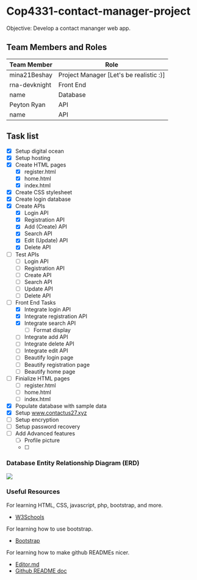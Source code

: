 # Cop4331-contact-manager-project

Objective: Develop a contact mananger web app.

## Team Members and Roles
| Team Member  | Role |
| ------------- | ------------- |
| mina21Beshay  | Project Manager [Let's be realistic :)] |
| rna-devknight  | Front End  |
| name  | Database  |
| Peyton Ryan  | API  |
| name  | API  |

## Task list

- [x] Setup digital ocean
- [x] Setup hosting
- [x] Create HTML pages
	- [x] register.html
	- [x] home.html
	- [x] index.html
- [x] Create CSS stylesheet
- [x] Create login database
- [X] Create APIs
	- [X] Login API
	- [X] Registration API
	- [X] Add (Create) API
	- [X] Search API
	- [X] Edit (Update) API
	- [X] Delete API
- [ ] Test APIs
	- [ ] Login API
	- [ ] Registration API
	- [ ] Create API
	- [ ] Search API
	- [ ] Update API
	- [ ] Delete API
- [ ] Front End Tasks
	- [X] Integrate login API
	- [X] Integrate registration API
	- [X] Integrate search API
		- [ ] Format display
	- [ ] Integrate add API
	- [ ] Integrate delete API
	- [ ] Integrate edit API
	- [ ] Beautify login page
	- [ ] Beautify registration page
	- [ ] Beautify home page
- [ ] Finialize HTML pages
	- [ ] register.html
	- [ ] home.html
	- [ ] index.html
- [X] Populate database with sample data
- [X] Setup www.contactus27.xyz
- [ ] Setup encryption
- [ ] Setup password recovery
- [ ] Add Advanced features
	- [ ] Profile picture
	- [ ] 

### Database Entity Relationship Diagram (ERD)
![](https://github.com/mina21Beshay/Cop4331-contact-manager-project/blob/main/images/ERD_Type.png?raw=true)

### Useful Resources

For learning HTML, CSS, javascript, php, bootstrap, and more.
- [W3Schools](https://www.w3schools.com/)

For learning how to use bootstrap.
- [Bootstrap](https://getbootstrap.com/docs/5.0/getting-started/introduction/)

For learning how to make github READMEs nicer.
- [Editor.md](https://pandao.github.io/editor.md/en.html)
- [Github README doc](https://docs.github.com/en/github/writing-on-github/getting-started-with-writing-and-formatting-on-github/basic-writing-and-formatting-syntax)

